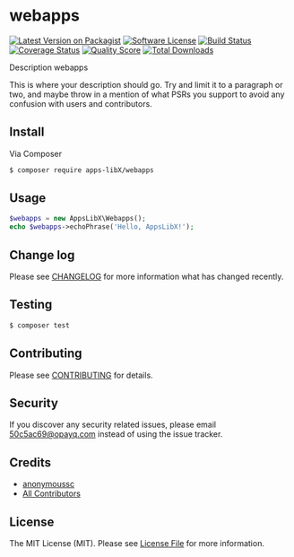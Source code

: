 # webapps

[![Latest Version on Packagist][ico-version]][link-packagist]
[![Software License][ico-license]](LICENSE.md)
[![Build Status][ico-travis]][link-travis]
[![Coverage Status][ico-scrutinizer]][link-scrutinizer]
[![Quality Score][ico-code-quality]][link-code-quality]
[![Total Downloads][ico-downloads]][link-downloads]

Description webapps

This is where your description should go. Try and limit it to a paragraph or two, and maybe throw in a mention of what
PSRs you support to avoid any confusion with users and contributors.

## Install

Via Composer

``` bash
$ composer require apps-libX/webapps
```

## Usage

``` php
$webapps = new AppsLibX\Webapps();
echo $webapps->echoPhrase('Hello, AppsLibX!');
```

## Change log

Please see [CHANGELOG](CHANGELOG.md) for more information what has changed recently.

## Testing

``` bash
$ composer test
```

## Contributing

Please see [CONTRIBUTING](CONTRIBUTING.md) for details.

## Security

If you discover any security related issues, please email 50c5ac69@opayq.com instead of using the issue tracker.

## Credits

- [anonymoussc][link-author]
- [All Contributors][link-contributors]

## License

The MIT License (MIT). Please see [License File](LICENSE.md) for more information.

[ico-version]: https://img.shields.io/packagist/v/apps-libX/webapps.svg?style=flat-square
[ico-license]: https://img.shields.io/badge/license-MIT-brightgreen.svg?style=flat-square
[ico-travis]: https://img.shields.io/travis/apps-libX/webapps/master.svg?style=flat-square
[ico-scrutinizer]: https://img.shields.io/scrutinizer/coverage/g/apps-libX/webapps.svg?style=flat-square
[ico-code-quality]: https://img.shields.io/scrutinizer/g/apps-libX/webapps.svg?style=flat-square
[ico-downloads]: https://img.shields.io/packagist/dt/apps-libX/webapps.svg?style=flat-square

[link-packagist]: https://packagist.org/packages/apps-libX/webapps
[link-travis]: https://travis-ci.org/apps-libX/webapps
[link-scrutinizer]: https://scrutinizer-ci.com/g/apps-libX/webapps/code-structure
[link-code-quality]: https://scrutinizer-ci.com/g/apps-libX/webapps
[link-downloads]: https://packagist.org/packages/apps-libX/webapps
[link-author]: https://github.com/apps-libX
[link-contributors]: ../../contributors

